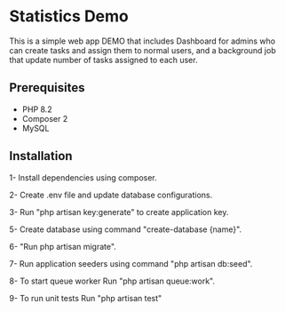 # Statistics Demo

This is a simple web app DEMO that includes Dashboard for admins who can create tasks and assign them to normal users, and a background job that update number of tasks assigned to each user.

## Prerequisites

- PHP 8.2
- Composer 2
- MySQL

## Installation
 
 1- Install dependencies using composer.

 2- Create .env file and update database configurations.

 3- Run "php artisan key:generate" to create application key.

 5- Create database using command "create-database {name}".

 6- "Run php artisan migrate".

 7- Run application seeders using command "php artisan db:seed".

 8- To start queue worker Run "php artisan queue:work".

 9- To run unit tests Run "php artisan test"